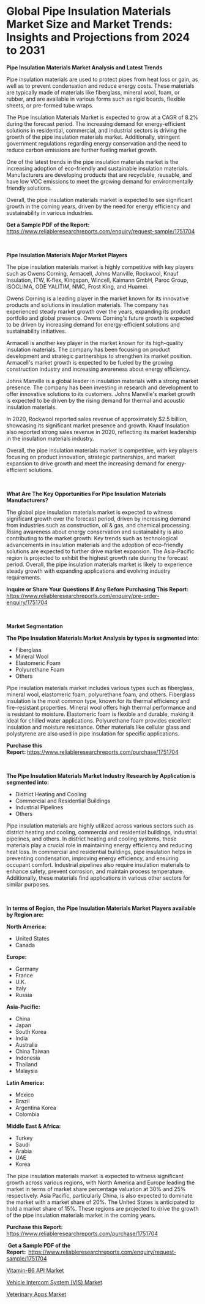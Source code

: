 <p><h1>Global Pipe Insulation Materials Market Size and Market Trends: Insights and Projections from 2024 to 2031</h1></p><p><strong>Pipe Insulation Materials Market Analysis and Latest Trends</strong></p>
<p><p>Pipe insulation materials are used to protect pipes from heat loss or gain, as well as to prevent condensation and reduce energy costs. These materials are typically made of materials like fiberglass, mineral wool, foam, or rubber, and are available in various forms such as rigid boards, flexible sheets, or pre-formed tube wraps.</p><p>The Pipe Insulation Materials Market is expected to grow at a CAGR of 8.2% during the forecast period. The increasing demand for energy-efficient solutions in residential, commercial, and industrial sectors is driving the growth of the pipe insulation materials market. Additionally, stringent government regulations regarding energy conservation and the need to reduce carbon emissions are further fueling market growth.</p><p>One of the latest trends in the pipe insulation materials market is the increasing adoption of eco-friendly and sustainable insulation materials. Manufacturers are developing products that are recyclable, reusable, and have low VOC emissions to meet the growing demand for environmentally friendly solutions.</p><p>Overall, the pipe insulation materials market is expected to see significant growth in the coming years, driven by the need for energy efficiency and sustainability in various industries.</p></p>
<p><strong>Get a Sample PDF of the Report:&nbsp;</strong> <a href="https://www.reliableresearchreports.com/enquiry/request-sample/1751704">https://www.reliableresearchreports.com/enquiry/request-sample/1751704</a></p>
<p>&nbsp;</p>
<p><strong>Pipe Insulation Materials Major Market Players</strong></p>
<p><p>The pipe insulation materials market is highly competitive with key players such as Owens Corning, Armacell, Johns Manville, Rockwool, Knauf Insulation, ITW, K-flex, Kingspan, Wincell, Kaimann GmbH, Paroc Group, ISOCLIMA, ODE YALITIM, NMC, Frost King, and Huamei.</p><p>Owens Corning is a leading player in the market known for its innovative products and solutions in insulation materials. The company has experienced steady market growth over the years, expanding its product portfolio and global presence. Owens Corning's future growth is expected to be driven by increasing demand for energy-efficient solutions and sustainability initiatives.</p><p>Armacell is another key player in the market known for its high-quality insulation materials. The company has been focusing on product development and strategic partnerships to strengthen its market position. Armacell's market growth is expected to be fueled by the growing construction industry and increasing awareness about energy efficiency.</p><p>Johns Manville is a global leader in insulation materials with a strong market presence. The company has been investing in research and development to offer innovative solutions to its customers. Johns Manville's market growth is expected to be driven by the rising demand for thermal and acoustic insulation materials.</p><p>In 2020, Rockwool reported sales revenue of approximately $2.5 billion, showcasing its significant market presence and growth. Knauf Insulation also reported strong sales revenue in 2020, reflecting its market leadership in the insulation materials industry.</p><p>Overall, the pipe insulation materials market is competitive, with key players focusing on product innovation, strategic partnerships, and market expansion to drive growth and meet the increasing demand for energy-efficient solutions.</p></p>
<p>&nbsp;</p>
<p><strong>What Are The Key Opportunities For Pipe Insulation Materials Manufacturers?</strong></p>
<p><p>The global pipe insulation materials market is expected to witness significant growth over the forecast period, driven by increasing demand from industries such as construction, oil & gas, and chemical processing. Rising awareness about energy conservation and sustainability is also contributing to the market growth. Key trends such as technological advancements in insulation materials and the adoption of eco-friendly solutions are expected to further drive market expansion. The Asia-Pacific region is projected to exhibit the highest growth rate during the forecast period. Overall, the pipe insulation materials market is likely to experience steady growth with expanding applications and evolving industry requirements.</p></p>
<p><strong>Inquire or Share Your Questions If Any Before Purchasing This Report:</strong> <a href="https://www.reliableresearchreports.com/enquiry/pre-order-enquiry/1751704">https://www.reliableresearchreports.com/enquiry/pre-order-enquiry/1751704</a></p>
<p>&nbsp;</p>
<p><strong>Market Segmentation</strong></p>
<p><strong>The Pipe Insulation Materials Market Analysis by types is segmented into:</strong></p>
<p><ul><li>Fiberglass</li><li>Mineral Wool</li><li>Elastomeric Foam</li><li>Polyurethane Foam</li><li>Others</li></ul></p>
<p><p>Pipe insulation materials market includes various types such as fiberglass, mineral wool, elastomeric foam, polyurethane foam, and others. Fiberglass insulation is the most common type, known for its thermal efficiency and fire-resistant properties. Mineral wool offers high thermal performance and is resistant to moisture. Elastomeric foam is flexible and durable, making it ideal for chilled water applications. Polyurethane foam provides excellent insulation and moisture resistance. Other materials like cellular glass and polystyrene are also used in pipe insulation for specific applications.</p></p>
<p><strong>Purchase this Report:&nbsp;</strong><a href="https://www.reliableresearchreports.com/purchase/1751704">https://www.reliableresearchreports.com/purchase/1751704</a></p>
<p>&nbsp;</p>
<p><strong>The Pipe Insulation Materials Market Industry Research by Application is segmented into:</strong></p>
<p><ul><li>District Heating and Cooling</li><li>Commercial and Residential Buildings</li><li>Industrial Pipelines</li><li>Others</li></ul></p>
<p><p>Pipe insulation materials are highly utilized across various sectors such as district heating and cooling, commercial and residential buildings, industrial pipelines, and others. In district heating and cooling systems, these materials play a crucial role in maintaining energy efficiency and reducing heat loss. In commercial and residential buildings, pipe insulation helps in preventing condensation, improving energy efficiency, and ensuring occupant comfort. Industrial pipelines also require insulation materials to enhance safety, prevent corrosion, and maintain process temperature. Additionally, these materials find applications in various other sectors for similar purposes.</p></p>
<p>&nbsp;</p>
<p><strong>In terms of Region, the Pipe Insulation Materials Market Players available by Region are:</strong></p>
<p>
    <p> <strong> North America: </strong>
        <ul>
            <li>United States</li>
            <li>Canada</li>
        </ul>
        </p> 
    <p> <strong> Europe: </strong>
        <ul>
            <li>Germany</li>
            <li>France</li>
            <li>U.K.</li>
            <li>Italy</li>
            <li>Russia</li>
        </ul>
        </p> 
    <p> <strong> Asia-Pacific: </strong>
        <ul>
            <li>China</li>
            <li>Japan</li>
            <li>South Korea</li>
            <li>India</li>
            <li>Australia</li>
            <li>China Taiwan</li>
            <li>Indonesia</li>
            <li>Thailand</li>
            <li>Malaysia</li>
        </ul>
        </p> 
    <p> <strong> Latin America: </strong>
        <ul>
            <li>Mexico</li>
            <li>Brazil</li>
            <li>Argentina Korea</li>
            <li>Colombia</li>
        </ul>
        </p> 
    <p> <strong> Middle East & Africa: </strong>
        <ul>
            <li>Turkey</li>
            <li>Saudi</li>
            <li>Arabia</li>
            <li>UAE</li>
            <li>Korea</li>
        </ul>
    </p>
    </p>
<p><p>The pipe insulation materials market is expected to witness significant growth across various regions, with North America and Europe leading the market in terms of market share percentage valuation at 30% and 25% respectively. Asia Pacific, particularly China, is also expected to dominate the market with a market share of 20%. The United States is anticipated to hold a market share of 15%. These regions are projected to drive the growth of the pipe insulation materials market in the coming years.</p></p>
<p><strong>Purchase this Report: </strong><a href="https://www.reliableresearchreports.com/purchase/1751704">https://www.reliableresearchreports.com/purchase/1751704</a></p>
<p>&nbsp;<strong>Get a Sample PDF of the Report:&nbsp;&nbsp;</strong><a href="https://www.reliableresearchreports.com/enquiry/request-sample/1751704">https://www.reliableresearchreports.com/enquiry/request-sample/1751704</a></p>
<p><strong></strong></p>
<p><p><a href="https://view.publitas.com/reportprime-1/vitamin-b6-api-market-centers-on-aspects-such-as-market-growth-market-share-market-opportunity-and-projected-forecasts-spanning-from-2024-to-2031/">Vitamin-B6 API Market</a></p><p><a href="https://view.publitas.com/reportprime-1/vehicle-intercom-system-vis-market-research-report-unlocks-analysis-on-the-market-financial-status-market-size-and-market-revenue-upto-2031/">Vehicle Intercom System (VIS) Market</a></p><p><a href="https://view.publitas.com/reportprime-1/veterinary-apps-market-research-report-provides-critical-insights-that-can-help-shape-business-development-and-investment-strategies/">Veterinary Apps Market</a></p></p>